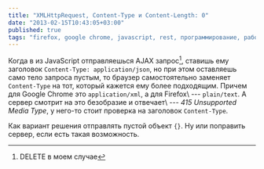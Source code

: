 ```yaml
---
title: "XMLHttpRequest, Content-Type и Content-Length: 0"
date: "2013-02-15T10:43:05+03:00"
published: true
tags: "firefox, google chrome, javascript, rest, программирование, работа"
---
```


Когда в из JavaScript отправляешься AJAX запрос[^1], ставишь ему заголовок `Content-Type: application/json`, но при
этом оставляешь само тело запроса пустым, то браузер самостоятельно заменяет `Content-Type` на тот, который кажется
ему более подходящим. Причем для Google Chrome это `application/xml`, а для Firefox\ --- `plain/text`. А сервер смотрит
 на это безобразие и отвечает\ --- *415 Unsupported Media Type*, у него-то стоит проверка на заголовок `Content-Type`.

Как вариант решения отправлять пустой объект `{}`. Ну или поправить сервер, если есть такая возможность.

[^1]: DELETE в моем случае
